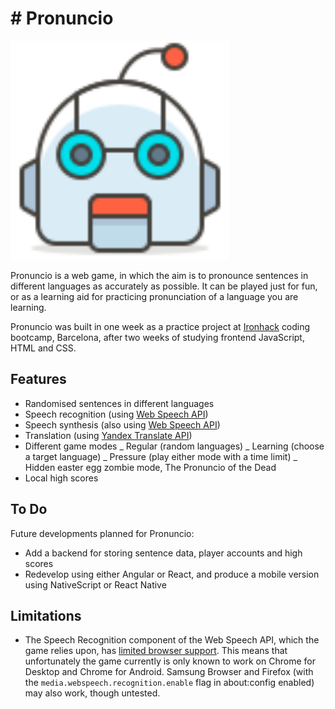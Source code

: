 # # Pronuncio

<img src="images/robot-face.svg" alt="Pronuncio robot" width="350" height="350">

Pronuncio is a web game, in which the aim is to pronounce sentences in different languages as accurately as possible. It can be played just for fun, or as a learning aid for practicing pronunciation of a language you are learning.

Pronuncio was built in one week as a practice project at [Ironhack](http://www.ironhack.com) coding bootcamp, Barcelona, after two weeks of studying frontend JavaScript, HTML and CSS.

## Features

- Randomised sentences in different languages
- Speech recognition (using [Web Speech API](https://developer.mozilla.org/en-US/docs/Web/API/Web_Speech_API))
- Speech synthesis (also using [Web Speech API](https://developer.mozilla.org/en-US/docs/Web/API/Web_Speech_API))
- Translation (using [Yandex Translate API](https://tech.yandex.com/translate/))
- Different game modes
  _ Regular (random languages)
  _ Learning (choose a target language)
  _ Pressure (play either mode with a time limit)
  _ Hidden easter egg zombie mode, The Pronuncio of the Dead
- Local high scores

## To Do

Future developments planned for Pronuncio:

- Add a backend for storing sentence data, player accounts and high scores
- Redevelop using either Angular or React, and produce a mobile version using NativeScript or React Native

## Limitations

- The Speech Recognition component of the Web Speech API, which the game relies upon, has [limited browser support](https://www.caniuse.com/#feat=speech-recognition). This means that unfortunately the game currently is only known to work on Chrome for Desktop and Chrome for Android. Samsung Browser and Firefox (with the `media.webspeech.recognition.enable` flag in about:config enabled) may also work, though untested.
